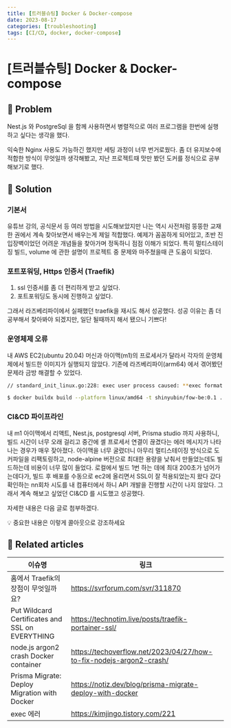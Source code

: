 ```yaml
---
title: [트러블슈팅] Docker & Docker-compose
date: 2023-08-17
categories: [troubleshooting]
tags: [CI/CD, docker, docker-compose]
---
```


# [트러블슈팅] Docker & Docker-compose

## 🤔 Problem

Nest.js 와 PostgreSql 을 함께 사용하면서 병렬적으로 여러 프로그램을 한번에 실행하고 싶다는 생각을 했다.

익숙한 Nginx 사용도 가능하긴 했지만 세팅 과정이 너무 번거로웠다.
좀 더 유지보수에 적합한 방식이 무엇일까 생각해봤고, 지난 프로젝트때 맛만 봤던 도커를 정식으로 공부해보기로 했다.

## 🌱 Solution

### 기본서

유튜브 강의, 공식문서 등 여러 방법을 시도해보았지만 나는 역시 사전처럼 뚱뚱한 교재 한 권에서 계속 찾아보면서 배우는게 제일 적합했다.
예제가 꼼꼼하게 되어있고, 초반 진입장벽이었던 어려운 개념들을 찾아가며 정독하니 점점 이해가 되었다.
특히 멀티스테이징 빌드, volume 에 관한 설명이 프로젝트 중 문제와 마주쳤을때 큰 도움이 되었다.

### 포트포워딩, Https 인증서 (Traefik)

1. ssl 인증서를 좀 더 편리하게 받고 싶었다.
2. 포트포워딩도 동시에 진행하고 싶었다.

그래서 라즈베리파이에서 실패했던 traefik을 재시도 해서 성공했다. 성공 이유는 좀 더 공부해서 찾아봐야 되겠지만, 일단 될때까지 해서 됐으니 기쁘다!

### 운영체제 오류

내 AWS EC2(ubuntu 20.04) 머신과 아이맥(m1)의 프로세서가 달라서 각자의 운영체제에서 빌드한 이미지가 실행되지 않았다. 기존에 라즈베리파이(arm64) 에서 겪어봤던 문제라 금방 해결할 수 있었다.

```bash
// standard_init_linux.go:228: exec user process caused: **exec format error**

$ docker buildx build --platform linux/amd64 -t shinyubin/fow-be:0.1 . --push
```

### CI&CD 파이프라인

내 m1 아이맥에서 리액트, Nest.js, postgresql 서버, Prisma studio 까지 사용하니, 빌드 시간이 너무 오래 걸리고 중간에 셸 프로세서 연결이 끊겼다는 에러 메시지가 나타나는 경우가 매우 잦아졌다.
아이맥을 너무 굴렸더니 아무리 멀티스테이징 방식으로 도커파일을 리팩토링하고, node-alpine 버전으로 최대한 용량을 낮춰서 만들었는데도 빌드하는데 비용이 너무 많이 들었다.
로컬에서 빌드 1번 하는 데에 최대 200초가 넘어가는데다가, 빌드 후 배포를 수동으로 ec2에 올리면서 SSL이 잘 적용되었는지 왔다 갔다 확인하는 nn회차 시도를 내 컴퓨터에서 하니 API 개발을 진행할 시간이 나지 않았다. 그래서 계속 해보고 싶었던 CI&CD 를 시도했고 성공했다.

자세한 내용은 다음 글로 첨부하겠다.

<aside>
💡 중요한 내용은 이렇게 콜아웃으로 강조하세요

</aside>

## 📎 Related articles

| 이슈명                                          | 링크                                                                |
| ----------------------------------------------- | ------------------------------------------------------------------- |
| 홈에서 Traefik의 장점이 무엇일까요?             | https://svrforum.com/svr/311870                                     |
| Put Wildcard Certificates and SSL on EVERYTHING | https://technotim.live/posts/traefik-portainer-ssl/                 |
| node.js argon2 crash Docker container           | https://techoverflow.net/2023/04/27/how-to-fix-nodejs-argon2-crash/ |
| Prisma Migrate: Deploy Migration with Docker    | https://notiz.dev/blog/prisma-migrate-deploy-with-docker            |
| exec 에러                                       | https://kimjingo.tistory.com/221                                    |
